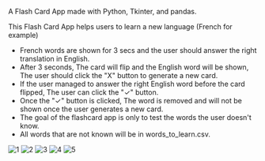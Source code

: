 A Flash Card App made with Python, Tkinter, and pandas.

This Flash Card App helps users to learn a new language (French for example)

- French words are shown for 3 secs and the user should answer the right translation in English.
- After 3 seconds, The card will flip and the English word will be shown, The user should click the "X" button to generate a new card.
- If the user managed to answer the right English word before the card flipped, The user can click the "✓" button.
- Once the "✓" button is clicked, The word is removed and will not be shown once the user generates a new card.
- The goal of the flashcard app is only to test the words the user doesn't know.
- All words that are not known will be in words_to_learn.csv.

![1](https://github.com/user-attachments/assets/5397bee6-3aef-4455-a4f2-d3d34492ac5a)
![2](https://github.com/user-attachments/assets/a2b9981a-541d-4080-bc2b-c0b46a37d40f)
![3](https://github.com/user-attachments/assets/183f20b7-9e77-4c11-a6af-badec63b2dc0)
![4](https://github.com/user-attachments/assets/d95a8ceb-ac17-4658-90ab-f6e65ba1326b)
![5](https://github.com/user-attachments/assets/781f48de-5d11-43d8-9ea2-281f838cec30)
